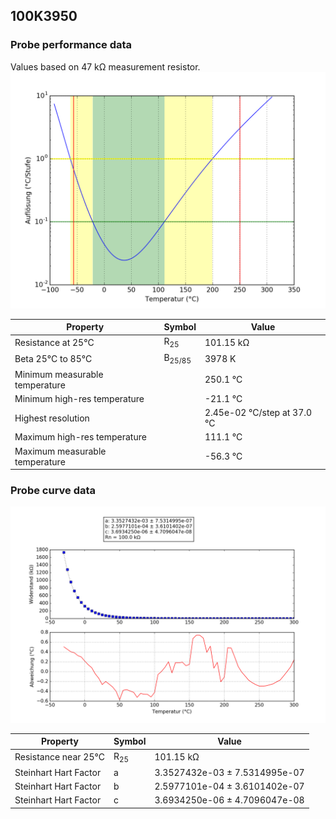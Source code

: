 
## 100K3950
### Probe performance data

Values based on 47 kΩ measurement resistor.
![Sensor performance chart](100K3950_resolution.png)

Property | Symbol | Value
-------- | -------- | --------
Resistance at 25°C | R<sub>25</sub> | 101.15 kΩ
Beta 25°C to 85°C | B<sub>25/85</sub>| 3978 K
Minimum measurable temperature | | 250.1 °C
Minimum high-res temperature | | -21.1 °C
Highest resolution || 2.45e-02 °C/step at 37.0 °C
Maximum high-res temperature | | 111.1 °C
Maximum measurable temperature | | -56.3 °C

### Probe curve data
![Probe fit chart](100K3950_curve.png)

Property | Symbol | Value
-------- | -------- | --------
Resistance near 25°C | R<sub>25</sub> | 101.15 kΩ
Steinhart Hart Factor | a | 3.3527432e-03 ± 7.5314995e-07 
Steinhart Hart Factor | b | 2.5977101e-04 ± 3.6101402e-07
Steinhart Hart Factor | c | 3.6934250e-06 ± 4.7096047e-08

